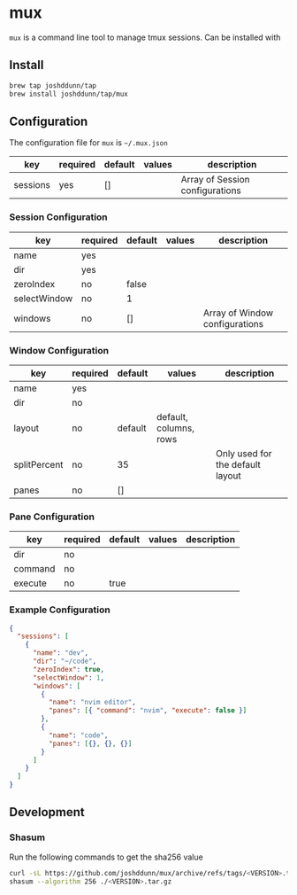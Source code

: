 # mux

`mux` is a command line tool to manage tmux sessions. Can be installed with

## Install

```sh
brew tap joshddunn/tap
brew install joshddunn/tap/mux
```

## Configuration

The configuration file for `mux` is `~/.mux.json`

| key      | required | default | values                  | description                     |
| -------- | -------- | ------- | ----------------------- | ------------------------------- |
| sessions | yes      | []      | <Session Configuration> | Array of Session configurations |

### Session Configuration

| key          | required | default | values                 | description                    |
| ------------ | -------- | ------- | ---------------------- | ------------------------------ |
| name         | yes      |         | <string>               |                                |
| dir          | yes      |         | <directory>            |                                |
| zeroIndex    | no       | false   | <boolean>              |                                |
| selectWindow | no       | 1       | <number>               |                                |
| windows      | no       | []      | <Window Configuration> | Array of Window configurations |

### Window Configuration

| key          | required | default             | values                 | description                      |
| ------------ | -------- | ------------------- | ---------------------- | -------------------------------- |
| name         | yes      |                     | <string>               |                                  |
| dir          | no       | <Session directory> | <string>               |                                  |
| layout       | no       | default             | default, columns, rows |                                  |
| splitPercent | no       | 35                  | <number>               | Only used for the default layout |
| panes        | no       | []                  | <Pane Configuration>   |                                  |

### Pane Configuration

| key     | required | default            | values    | description |
| ------- | -------- | ------------------ | --------- | ----------- |
| dir     | no       | <Window directory> |           |             |
| command | no       |                    | <string>  |             |
| execute | no       | true               | <boolean> |             |

### Example Configuration

```json
{
  "sessions": [
    {
      "name": "dev",
      "dir": "~/code",
      "zeroIndex": true,
      "selectWindow": 1,
      "windows": [
        {
          "name": "nvim editor",
          "panes": [{ "command": "nvim", "execute": false }]
        },
        {
          "name": "code",
          "panes": [{}, {}, {}]
        }
      ]
    }
  ]
}
```

## Development

### Shasum

Run the following commands to get the sha256 value

```sh
curl -sL https://github.com/joshddunn/mux/archive/refs/tags/<VERSION>.tar.gz > <VERSION>.tar.gz
shasum --algorithm 256 ./<VERSION>.tar.gz
```
